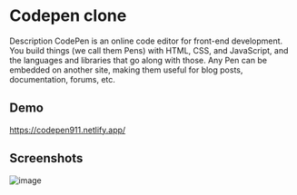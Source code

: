 
# Codepen clone

Description CodePen is an online code editor for front-end development. You build things (we call them Pens) with HTML, CSS, and JavaScript, and the languages and libraries that go along with those. Any Pen can be embedded on another site, making them useful for blog posts, documentation, forums, etc.





## Demo

https://codepen911.netlify.app/


## Screenshots

![image](https://drive.google.com/uc?export=view&id=16KYXT7dibjdYBwE3bD4F_oPzYnSk3xJW)



